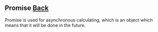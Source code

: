 ## Promise [Back](./../es6.md)

Promise is used for asynchronous calculating, which is an object which means that it will be done in the future.
